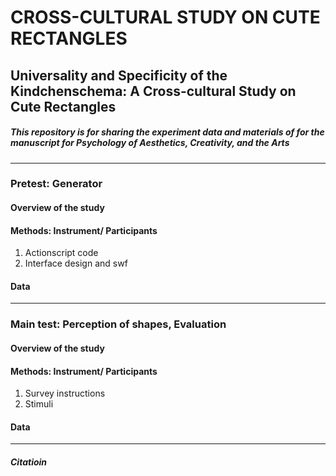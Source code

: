 # CROSS-CULTURAL STUDY ON CUTE RECTANGLES
## Universality and Specificity of the Kindchenschema: A Cross-cultural Study on Cute Rectangles

##### This repository is for sharing the experiment data and materials of for the manuscript for Psychology of Aesthetics, Creativity, and the Arts

---

### Pretest: Generator

#### Overview of the study

#### Methods: Instrument/ Participants

1. Actionscript code
2. Interface design and swf

#### Data


----
### Main test: Perception of shapes, Evaluation

#### Overview of the study

#### Methods: Instrument/ Participants

1. Survey instructions
2. Stimuli

#### Data

---
##### Citatioin
